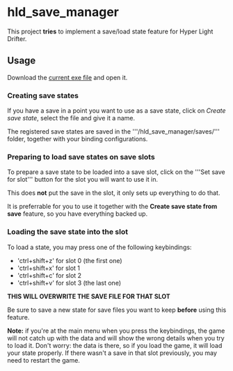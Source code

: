 # hld_save_manager

This project **tries** to implement a save/load state feature for Hyper Light Drifter.

## Usage

Download the [current exe file](./raw/master/dist/hld_save_manager.exe) and open it.

### Creating save states

If you have a save in a point you want to use as a save state, click on *Create save state*, select the file and give it a name.

The registered save states are saved in the '''/hld_save_manager/saves/''' folder, together with your binding configurations.

### Preparing to load save states on save slots

To prepare a save state to be loaded into a save slot, click on the '''Set save for slot''' button for the slot you will want to use it in.

This does **not** put the save in the slot, it only sets up everything to do that.

It is preferrable for you to use it together with the **Create save state from save** feature, so you have everything backed up.

### Loading the save state into the slot

To load a state, you may press one of the following keybindings:

- 'ctrl+shift+z' for slot 0 (the first one)
- 'ctrl+shift+x' for slot 1
- 'ctrl+shift+c' for slot 2
- 'ctrl+shift+v' for slot 3 (the last one)

**THIS WILL OVERWRITE THE SAVE FILE FOR THAT SLOT**

Be sure to save a new state for save files you want to keep **before** using this feature.

**Note:** if you're at the main menu when you press the keybindings, the game will not catch up with the data and will show the wrong details when you try to load it. Don't worry: the data is there, so if you load the game, it will load your state properly. If there wasn't a save in that slot previously, you may need to restart the game.
